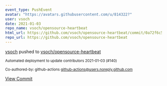 ```yaml
---
event_type: PushEvent
avatar: "https://avatars.githubusercontent.com/u/814322?"
user: vsoch
date: 2021-01-03
repo_name: vsoch/opensource-heartbeat
html_url: https://github.com/vsoch/opensource-heartbeat/commit/0a72f6c571d0e9f8d2cb11e30af8ab4dcdd600c4
repo_url: https://github.com/vsoch/opensource-heartbeat
---
```


<a href='https://github.com/vsoch' target='_blank'>vsoch</a> pushed to <a href='https://github.com/vsoch/opensource-heartbeat' target='_blank'>vsoch/opensource-heartbeat</a>

<small>Automated deployment to update contributors 2021-01-03 (#140)

Co-authored-by: github-actions <github-actions@users.noreply.github.com></small>

<a href='https://github.com/vsoch/opensource-heartbeat/commit/0a72f6c571d0e9f8d2cb11e30af8ab4dcdd600c4' target='_blank'>View Commit</a>